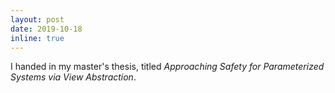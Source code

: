 ```yaml
---
layout: post
date: 2019-10-18
inline: true
---
```


I handed in my master's thesis, titled <em>Approaching Safety for Parameterized Systems via View Abstraction</em>.